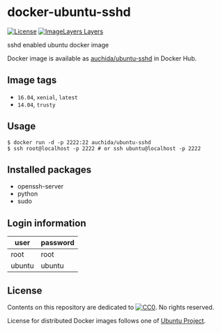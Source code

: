 # docker-ubuntu-sshd

[![License](https://img.shields.io/github/license/uchida/docker-ubuntu-sshd.svg?maxAge=2592000)](https://tldrlegal.com/license/creative-commons-cc0-1.0-universal)
[![ImageLayers Layers](https://imagelayers.io/badge/auchida/ubuntu-sshd:latest.svg)](https://imagelayers.io/?images=auchida%2Fubuntu-sshd:14.04)

sshd enabled ubuntu docker image

Docker image is available as [auchida/ubuntu-sshd](https://hub.docker.com/r/auchida/ubuntu-sshd/) in Docker Hub.

## Image tags

- `16.04`, `xenial`, `latest`
- `14.04`, `trusty`

## Usage

```console
$ docker run -d -p 2222:22 auchida/ubuntu-sshd
$ ssh root@localhost -p 2222 # or ssh ubuntu@localhost -p 2222
```

## Installed packages

- openssh-server
- python
- sudo

## Login information

|user  |password|
|------|--------|
|root  |root    |
|ubuntu|ubuntu  |

## License

Contents on this repository are dedicated to 
[![CC0](http://i.creativecommons.org/p/zero/1.0/80x15.png "CC0")](https://creativecommons.org/publicdomain/zero/1.0/).
No rights reserved.

License for distributed Docker images follows one of [Ubuntu Project](http://www.ubuntu.com/about).
